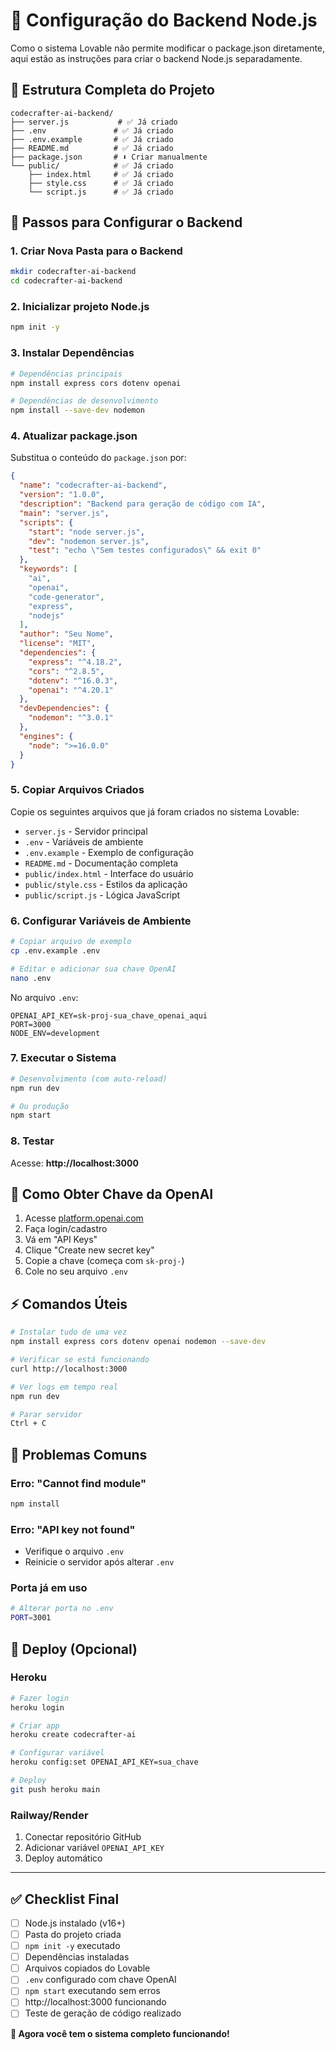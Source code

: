 # 🔧 Configuração do Backend Node.js

Como o sistema Lovable não permite modificar o package.json diretamente, aqui estão as instruções para criar o backend Node.js separadamente.

## 📁 Estrutura Completa do Projeto

```
codecrafter-ai-backend/
├── server.js           # ✅ Já criado
├── .env               # ✅ Já criado  
├── .env.example       # ✅ Já criado
├── README.md          # ✅ Já criado
├── package.json       # ⬇️ Criar manualmente
└── public/            # ✅ Já criado
    ├── index.html     # ✅ Já criado
    ├── style.css      # ✅ Já criado
    └── script.js      # ✅ Já criado
```

## 🚀 Passos para Configurar o Backend

### 1. Criar Nova Pasta para o Backend

```bash
mkdir codecrafter-ai-backend
cd codecrafter-ai-backend
```

### 2. Inicializar projeto Node.js

```bash
npm init -y
```

### 3. Instalar Dependências

```bash
# Dependências principais
npm install express cors dotenv openai

# Dependências de desenvolvimento
npm install --save-dev nodemon
```

### 4. Atualizar package.json

Substitua o conteúdo do `package.json` por:

```json
{
  "name": "codecrafter-ai-backend",
  "version": "1.0.0",
  "description": "Backend para geração de código com IA",
  "main": "server.js",
  "scripts": {
    "start": "node server.js",
    "dev": "nodemon server.js",
    "test": "echo \"Sem testes configurados\" && exit 0"
  },
  "keywords": [
    "ai",
    "openai", 
    "code-generator",
    "express",
    "nodejs"
  ],
  "author": "Seu Nome",
  "license": "MIT",
  "dependencies": {
    "express": "^4.18.2",
    "cors": "^2.8.5", 
    "dotenv": "^16.0.3",
    "openai": "^4.20.1"
  },
  "devDependencies": {
    "nodemon": "^3.0.1"
  },
  "engines": {
    "node": ">=16.0.0"
  }
}
```

### 5. Copiar Arquivos Criados

Copie os seguintes arquivos que já foram criados no sistema Lovable:

- `server.js` - Servidor principal
- `.env` - Variáveis de ambiente  
- `.env.example` - Exemplo de configuração
- `README.md` - Documentação completa
- `public/index.html` - Interface do usuário
- `public/style.css` - Estilos da aplicação
- `public/script.js` - Lógica JavaScript

### 6. Configurar Variáveis de Ambiente

```bash
# Copiar arquivo de exemplo
cp .env.example .env

# Editar e adicionar sua chave OpenAI
nano .env
```

No arquivo `.env`:
```env
OPENAI_API_KEY=sk-proj-sua_chave_openai_aqui
PORT=3000
NODE_ENV=development
```

### 7. Executar o Sistema

```bash
# Desenvolvimento (com auto-reload)
npm run dev

# Ou produção
npm start
```

### 8. Testar

Acesse: **http://localhost:3000**

## 🔑 Como Obter Chave da OpenAI

1. Acesse [platform.openai.com](https://platform.openai.com)
2. Faça login/cadastro
3. Vá em "API Keys" 
4. Clique "Create new secret key"
5. Copie a chave (começa com `sk-proj-`)
6. Cole no seu arquivo `.env`

## ⚡ Comandos Úteis

```bash
# Instalar tudo de uma vez
npm install express cors dotenv openai nodemon --save-dev

# Verificar se está funcionando
curl http://localhost:3000

# Ver logs em tempo real
npm run dev

# Parar servidor
Ctrl + C
```

## 🐛 Problemas Comuns

### Erro: "Cannot find module"
```bash
npm install
```

### Erro: "API key not found"
- Verifique o arquivo `.env`
- Reinicie o servidor após alterar `.env`

### Porta já em uso
```bash
# Alterar porta no .env
PORT=3001
```

## 🚀 Deploy (Opcional)

### Heroku
```bash
# Fazer login
heroku login

# Criar app
heroku create codecrafter-ai

# Configurar variável
heroku config:set OPENAI_API_KEY=sua_chave

# Deploy
git push heroku main
```

### Railway/Render
1. Conectar repositório GitHub
2. Adicionar variável `OPENAI_API_KEY`  
3. Deploy automático

---

## ✅ Checklist Final

- [ ] Node.js instalado (v16+)
- [ ] Pasta do projeto criada
- [ ] `npm init -y` executado
- [ ] Dependências instaladas
- [ ] Arquivos copiados do Lovable
- [ ] `.env` configurado com chave OpenAI
- [ ] `npm start` executando sem erros
- [ ] http://localhost:3000 funcionando
- [ ] Teste de geração de código realizado

**🎉 Agora você tem o sistema completo funcionando!**